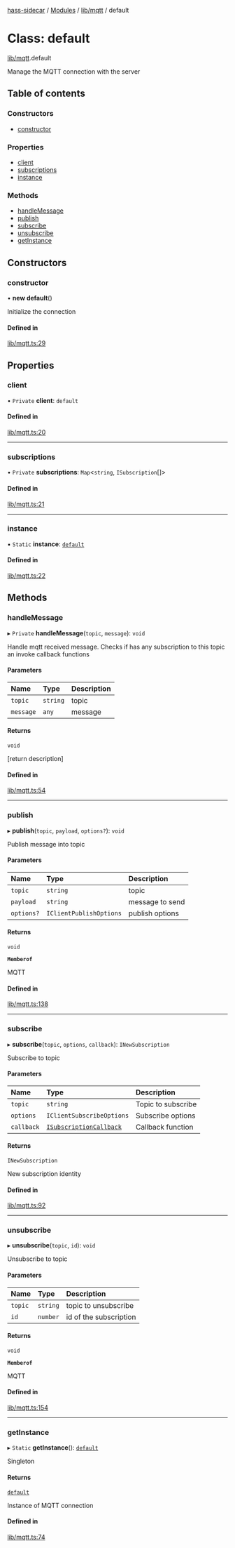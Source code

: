 [hass-sidecar](../README.md) / [Modules](../modules.md) / [lib/mqtt](../modules/lib_mqtt.md) / default

# Class: default

[lib/mqtt](../modules/lib_mqtt.md).default

Manage the MQTT connection with the server

## Table of contents

### Constructors

- [constructor](lib_mqtt.default.md#constructor)

### Properties

- [client](lib_mqtt.default.md#client)
- [subscriptions](lib_mqtt.default.md#subscriptions)
- [instance](lib_mqtt.default.md#instance)

### Methods

- [handleMessage](lib_mqtt.default.md#handlemessage)
- [publish](lib_mqtt.default.md#publish)
- [subscribe](lib_mqtt.default.md#subscribe)
- [unsubscribe](lib_mqtt.default.md#unsubscribe)
- [getInstance](lib_mqtt.default.md#getinstance)

## Constructors

### constructor

• **new default**()

Initialize the connection

#### Defined in

[lib/mqtt.ts:29](https://github.com/abogaart/hass-sidecar/blob/2fe9bd4/src/lib/mqtt.ts#L29)

## Properties

### client

• `Private` **client**: `default`

#### Defined in

[lib/mqtt.ts:20](https://github.com/abogaart/hass-sidecar/blob/2fe9bd4/src/lib/mqtt.ts#L20)

___

### subscriptions

• `Private` **subscriptions**: `Map`<`string`, `ISubscription`[]\>

#### Defined in

[lib/mqtt.ts:21](https://github.com/abogaart/hass-sidecar/blob/2fe9bd4/src/lib/mqtt.ts#L21)

___

### instance

▪ `Static` **instance**: [`default`](lib_mqtt.default.md)

#### Defined in

[lib/mqtt.ts:22](https://github.com/abogaart/hass-sidecar/blob/2fe9bd4/src/lib/mqtt.ts#L22)

## Methods

### handleMessage

▸ `Private` **handleMessage**(`topic`, `message`): `void`

Handle mqtt received message.
Checks if has any subscription to this topic an invoke callback functions

#### Parameters

| Name | Type | Description |
| :------ | :------ | :------ |
| `topic` | `string` | topic |
| `message` | `any` | message |

#### Returns

`void`

[return description]

#### Defined in

[lib/mqtt.ts:54](https://github.com/abogaart/hass-sidecar/blob/2fe9bd4/src/lib/mqtt.ts#L54)

___

### publish

▸ **publish**(`topic`, `payload`, `options?`): `void`

Publish message into topic

#### Parameters

| Name | Type | Description |
| :------ | :------ | :------ |
| `topic` | `string` | topic |
| `payload` | `string` | message to send |
| `options?` | `IClientPublishOptions` | publish options |

#### Returns

`void`

**`Memberof`**

MQTT

#### Defined in

[lib/mqtt.ts:138](https://github.com/abogaart/hass-sidecar/blob/2fe9bd4/src/lib/mqtt.ts#L138)

___

### subscribe

▸ **subscribe**(`topic`, `options`, `callback`): `INewSubscription`

Subscribe to topic

#### Parameters

| Name | Type | Description |
| :------ | :------ | :------ |
| `topic` | `string` | Topic to subscribe |
| `options` | `IClientSubscribeOptions` | Subscribe options |
| `callback` | [`ISubscriptionCallback`](../modules/lib_mqtt.md#isubscriptioncallback) | Callback function |

#### Returns

`INewSubscription`

New subscription identity

#### Defined in

[lib/mqtt.ts:92](https://github.com/abogaart/hass-sidecar/blob/2fe9bd4/src/lib/mqtt.ts#L92)

___

### unsubscribe

▸ **unsubscribe**(`topic`, `id`): `void`

Unsubscribe to topic

#### Parameters

| Name | Type | Description |
| :------ | :------ | :------ |
| `topic` | `string` | topic to unsubscribe |
| `id` | `number` | id of the subscription |

#### Returns

`void`

**`Memberof`**

MQTT

#### Defined in

[lib/mqtt.ts:154](https://github.com/abogaart/hass-sidecar/blob/2fe9bd4/src/lib/mqtt.ts#L154)

___

### getInstance

▸ `Static` **getInstance**(): [`default`](lib_mqtt.default.md)

Singleton

#### Returns

[`default`](lib_mqtt.default.md)

Instance of MQTT connection

#### Defined in

[lib/mqtt.ts:74](https://github.com/abogaart/hass-sidecar/blob/2fe9bd4/src/lib/mqtt.ts#L74)
